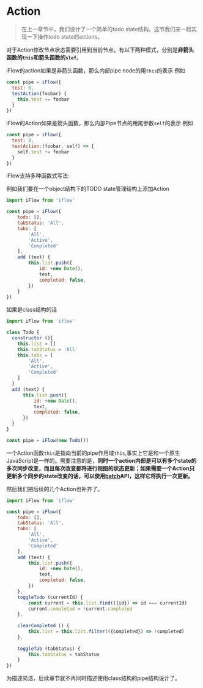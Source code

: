 # Action
>在上一章节中，我们设计了一个简单的todo state结构。这节我们来一起实现一下操作todo state的actions。

对于Action修改节点状态需要引用到当前节点，有以下两种模式，分别是**非箭头函数的`this`**和**箭头函数的`slef`**。

iFlow的action如果是非箭头函数，那么内部pipe node的用`this`的表示
例如
```javascript
const pipe = iFlow({
  test: 0,
  testAction(foobar) {
    this.test += foobar
  }
})
```

iFlow的Action如果是箭头函数，那么内部Pipe节点的用尾参数`self`的表示
例如
```javascript
const pipe = iFlow({
  test: 0,
  testAction:(foobar, self) => {
    self.test += foobar
  }
})
```

iFlow支持多种函数式写法:

例如我们要在一个object结构下的TODO state管理结构上添加Action

```javascript
import iFlow from 'iflow'

const pipe = iFlow({
    todo: [],
    tabStatus: 'All',
    tabs: [
        'All',
        'Active',
        'Completed'
    ],
    add (text) {
        this.list.push({
            id: +new Date(),
            text,
            completed: false,
        })
    }
})
```

如果是class结构的话
```javascript
import iFlow from 'iflow'

class Todo {
  constructor (){
    this.list = []
    this.tabStatus = 'All'
    this.tabs = [
        'All',
        'Active',
        'Completed'
    ]
  }
  add (text) {
      this.list.push({
          id: +new Date(),
          text,
          completed: false,
      })
  }
}

const pipe = iFlow(new Todo())
```
一个Action函数`this`是指向当前的pipe作用域`this`,事实上它是和一个原生JavaScript是一样的。需要注意的是，**同时一个action内部是可以有多个state的多次同步改变，而且每次改变都将进行视图的状态更新；如果需要一个Action只更新多个同步的state改变的话，可以使用[batch](/docs/api/batch.md)API，这样它将执行一次更新。**

然后我们把后续的几个Action也补齐了。

```javascript
import iFlow from 'iflow'

const pipe = iFlow({
    todo: [],
    tabStatus: 'All',
    tabs: [
        'All',
        'Active',
        'Completed'
    ],
    add (text) {
        this.list.push({
            id: +new Date(),
            text,
            completed: false,
        })
    },
    toggleTodo (currentId) {
        const current = this.list.find(({id}) => id === currentId)
        current.completed = !current.completed
    },
    
    clearCompleted () {
        this.list = this.list.filter(({completed}) => !completed)
    },
    
    toggleTab (tabStatus) {
        this.tabStatus = tabStatus
    }
})
```

为描述简洁，后续章节就不再同时描述使用class结构的pipe结构设计了。
